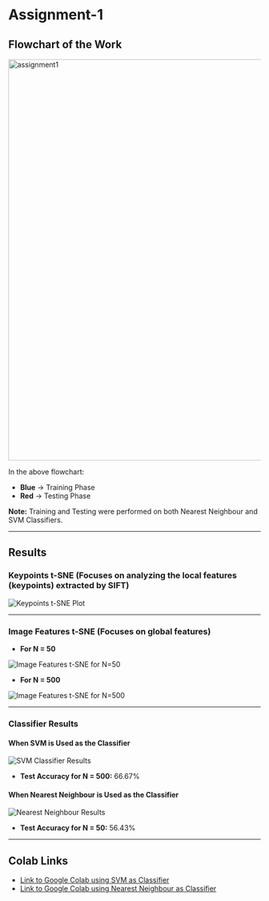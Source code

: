 # Assignment-1

## Flowchart of the Work

<img width="900" height="800" alt="assignment1" src="https://github.com/user-attachments/assets/bff14c21-4296-4189-8a49-c6f9a744c5aa" />

In the above flowchart:
- **Blue** → Training Phase  
- **Red** → Testing Phase  

**Note:** Training and Testing were performed on both Nearest Neighbour and SVM Classifiers.

---

## Results

### Keypoints t-SNE (Focuses on analyzing the local features (keypoints) extracted by SIFT)

![Keypoints t-SNE Plot](https://github.com/user-attachments/assets/e7b764ba-d086-4813-a8c6-18c0e60f7bbb)

---

### Image Features t-SNE (Focuses on global features)

- **For N = 50**

![Image Features t-SNE for N=50](https://github.com/user-attachments/assets/d606139c-526b-4390-88ee-5a63590c1277)

- **For N = 500**

![Image Features t-SNE for N=500](https://github.com/user-attachments/assets/d3eb9cf0-19ca-4681-9ca2-ffbee07d51b8)

---

### Classifier Results

#### When SVM is Used as the Classifier

![SVM Classifier Results](https://github.com/user-attachments/assets/8cc26a9e-34cc-498c-8f21-833c6cf2778d)

- **Test Accuracy for N = 500:** 66.67%

#### When Nearest Neighbour is Used as the Classifier

![Nearest Neighbour Results](https://github.com/user-attachments/assets/c449a7d3-ff1e-4455-93b9-1b8391cf6c1c)

- **Test Accuracy for N = 50:** 56.43%

---

## Colab Links

- [Link to Google Colab using SVM as Classifier](https://colab.research.google.com/drive/1fyAhR77Ib6Y3PUoiDROsfxTBKRZP_Hxt?usp=sharing)  
- [Link to Google Colab using Nearest Neighbour as Classifier](https://colab.research.google.com/drive/1Xb5lcdU9CrP4iBU7GqzmkBtNgz8ihNp0?usp=sharing)
